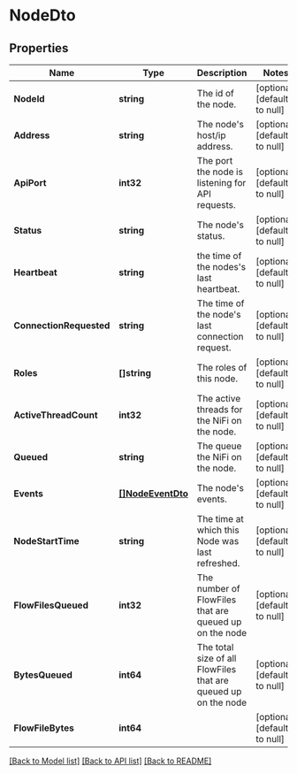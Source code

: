 # NodeDto

## Properties
Name | Type | Description | Notes
------------ | ------------- | ------------- | -------------
**NodeId** | **string** | The id of the node. | [optional] [default to null]
**Address** | **string** | The node&#x27;s host/ip address. | [optional] [default to null]
**ApiPort** | **int32** | The port the node is listening for API requests. | [optional] [default to null]
**Status** | **string** | The node&#x27;s status. | [optional] [default to null]
**Heartbeat** | **string** | the time of the nodes&#x27;s last heartbeat. | [optional] [default to null]
**ConnectionRequested** | **string** | The time of the node&#x27;s last connection request. | [optional] [default to null]
**Roles** | **[]string** | The roles of this node. | [optional] [default to null]
**ActiveThreadCount** | **int32** | The active threads for the NiFi on the node. | [optional] [default to null]
**Queued** | **string** | The queue the NiFi on the node. | [optional] [default to null]
**Events** | [**[]NodeEventDto**](NodeEventDTO.md) | The node&#x27;s events. | [optional] [default to null]
**NodeStartTime** | **string** | The time at which this Node was last refreshed. | [optional] [default to null]
**FlowFilesQueued** | **int32** | The number of FlowFiles that are queued up on the node | [optional] [default to null]
**BytesQueued** | **int64** | The total size of all FlowFiles that are queued up on the node | [optional] [default to null]
**FlowFileBytes** | **int64** |  | [optional] [default to null]

[[Back to Model list]](../README.md#documentation-for-models) [[Back to API list]](../README.md#documentation-for-api-endpoints) [[Back to README]](../README.md)


